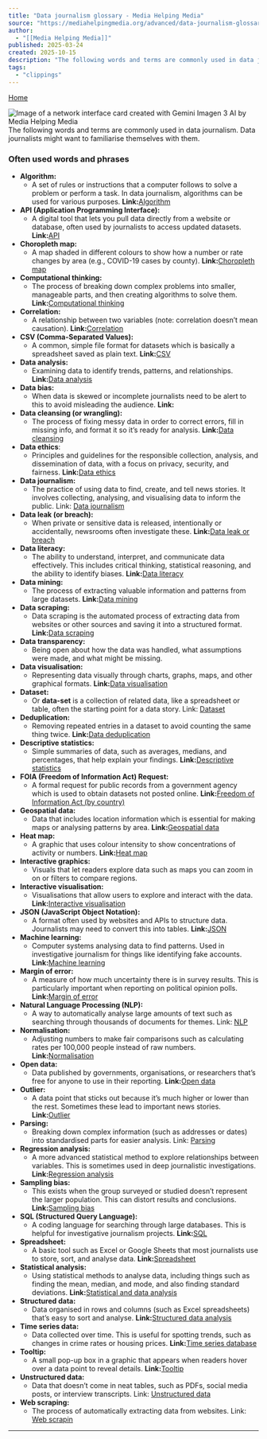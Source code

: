 ```yaml
---
title: "Data journalism glossary - Media Helping Media"
source: "https://mediahelpingmedia.org/advanced/data-journalism-glossary/"
author:
  - "[[Media Helping Media]]"
published: 2025-03-24
created: 2025-10-15
description: "The following words and terms are commonly used in data journalism. Data journalists might want to familiarise themselves with them."
tags:
  - "clippings"
---
```

[Home](https://mediahelpingmedia.org/)

![Image of a network interface card created with Gemini Imagen 3 AI by Media Helping Media](https://mediahelpingmedia.org/wp-content/uploads/2025/03/data-glossary.jpg) The following words and terms are commonly used in data journalism. Data journalists might want to familiarise themselves with them.

### Often used words and phrases

- **Algorithm:**
	- A set of rules or instructions that a computer follows to solve a problem or perform a task. In data journalism, algorithms can be used for various purposes. **Link:**[Algorithm](https://en.wikipedia.org/wiki/Algorithm)
- **API (Application Programming Interface):**
	- A digital tool that lets you pull data directly from a website or database, often used by journalists to access updated datasets. **Link:**[API](https://en.wikipedia.org/wiki/API)
- **Choropleth map:**
	- A map shaded in different colours to show how a number or rate changes by area (e.g., COVID-19 cases by county). **Link:**[Choropleth map](https://en.wikipedia.org/wiki/Choropleth_map)
- **Computational thinking:**
	- The process of breaking down complex problems into smaller, manageable parts, and then creating algorithms to solve them. **Link:**[Computational thinking](https://en.wikipedia.org/wiki/Computational_thinking)
- **Correlation:**
	- A relationship between two variables (note: correlation doesn’t mean causation). **Link:**[Correlation](https://en.wikipedia.org/wiki/Correlation)
- **CSV (Comma-Separated Values):**
	- A common, simple file format for datasets which is basically a spreadsheet saved as plain text. **Link:**[CSV](https://en.wikipedia.org/wiki/Comma-separated_values)
- **Data analysis:**
	- Examining data to identify trends, patterns, and relationships. **Link:**[Data analysis](https://en.wikipedia.org/wiki/Data_analysis)
- **Data bias:**
	- When data is skewed or incomplete journalists need to be alert to this to avoid misleading the audience. **Link:**
- **Data cleansing (or wrangling):**
	- The process of fixing messy data in order to correct errors, fill in missing info, and format it so it’s ready for analysis. **Link:**[Data cleansing](https://en.wikipedia.org/wiki/Data_cleansing)
- **Data ethics**:
	- Principles and guidelines for the responsible collection, analysis, and dissemination of data, with a focus on privacy, security, and fairness. **Link:**[Data ethics](https://en.wikipedia.org/wiki/Big_data_ethics)
- **Data journalism:**
	- The practice of using data to find, create, and tell news stories. It involves collecting, analysing, and visualising data to inform the public. Link: [Data journalism](https://en.wikipedia.org/wiki/Data_journalism)
- **Data leak (or breach):**
	- When private or sensitive data is released, intentionally or accidentally, newsrooms often investigate these. **Link:**[Data leak or breach](https://en.wikipedia.org/wiki/Data_breach)
- **Data literacy:**
	- The ability to understand, interpret, and communicate data effectively. This includes critical thinking, statistical reasoning, and the ability to identify biases. **Link:**[Data literacy](https://en.wikipedia.org/wiki/Data_literacy)
- **Data mining:**
	- The process of extracting valuable information and patterns from large datasets. **Link:**[Data mining](https://en.wikipedia.org/wiki/Data_mining)
- **Data scraping:**
	- Data scraping is the automated process of extracting data from websites or other sources and saving it into a structured format. **Link:**[Data scraping](https://en.wikipedia.org/wiki/Data_scraping)
- **Data transparency:**
	- Being open about how the data was handled, what assumptions were made, and what might be missing.
- **Data visualisation:**
	- Representing data visually through charts, graphs, maps, and other graphical formats. **Link:**[Data visualisation](https://en.wikipedia.org/wiki/Data_and_information_visualization)
- **Dataset:**
	- Or **data-set** is a collection of related data, like a spreadsheet or table, often the starting point for a data story. Link: [Dataset](https://en.wikipedia.org/wiki/Data_set)
- **Deduplication:**
	- Removing repeated entries in a dataset to avoid counting the same thing twice. **Link:**[Data deduplication](https://en.wikipedia.org/wiki/Data_deduplication)
- **Descriptive statistics:**
	- Simple summaries of data, such as averages, medians, and percentages, that help explain your findings. **Link:**[Descriptive statistics](https://en.wikipedia.org/wiki/Descriptive_statistics)
- **FOIA (Freedom of Information Act) Request:**
	- A formal request for public records from a government agency which is used to obtain datasets not posted online. **Link:**[Freedom of Information Act (by country)](https://en.wikipedia.org/wiki/Freedom_of_information_laws_by_country)
- **Geospatial data:**
	- Data that includes location information which is essential for making maps or analysing patterns by area. **Link:**[Geospatial data](https://en.wikipedia.org/wiki/Geographic_data_and_information)
- **Heat map:**
	- A graphic that uses colour intensity to show concentrations of activity or numbers. **Link:**[Heat map](https://en.wikipedia.org/wiki/Heat_map)
- **Interactive graphics:**
	- Visuals that let readers explore data such as maps you can zoom in on or filters to compare regions.
- **Interactive visualisation:**
	- Visualisations that allow users to explore and interact with the data. **Link:**[Interactive visualisation](https://en.wikipedia.org/wiki/Visualization_\(graphics\)#Interactivity)
- **JSON (JavaScript Object Notation):**
	- A format often used by websites and APIs to structure data. Journalists may need to convert this into tables. **Link:**[JSON](https://en.wikipedia.org/wiki/JSON)
- **Machine learning:**
	- Computer systems analysing data to find patterns. Used in investigative journalism for things like identifying fake accounts. **Link:**[Machine learning](https://en.wikipedia.org/wiki/Machine_learning)
- **Margin of error:**
	- A measure of how much uncertainty there is in survey results. This is particularly important when reporting on political opinion polls. **Link:**[Margin of error](https://en.wikipedia.org/wiki/Margin_of_error)
- **Natural Language Processing (NLP):**
	- A way to automatically analyse large amounts of text such as searching through thousands of documents for themes. Link: [NLP](https://en.wikipedia.org/wiki/Natural_language_processing)
- **Normalisation:**
	- Adjusting numbers to make fair comparisons such as calculating rates per 100,000 people instead of raw numbers. **Link:**[Normalisation](https://en.wikipedia.org/wiki/Normalization_\(statistics\))
- **Open data:**
	- Data published by governments, organisations, or researchers that’s free for anyone to use in their reporting. **Link:**[Open data](https://en.wikipedia.org/wiki/Open_data)
- **Outlier:**
	- A data point that sticks out because it’s much higher or lower than the rest. Sometimes these lead to important news stories. **Link:**[Outlier](https://en.wikipedia.org/wiki/Outlier)
- **Parsing:**
	- Breaking down complex information (such as addresses or dates) into standardised parts for easier analysis. Link: [Parsing](https://en.wikipedia.org/wiki/Parsing)
- **Regression analysis:**
	- A more advanced statistical method to explore relationships between variables. This is sometimes used in deep journalistic investigations. **Link:**[Regression analysis](https://en.wikipedia.org/wiki/Regression_analysis)
- **Sampling bias:**
	- This exists when the group surveyed or studied doesn’t represent the larger population. This can distort results and conclusions. **Link:**[Sampling bias](https://en.wikipedia.org/wiki/Sampling_bias)
- **SQL (Structured Query Language):**
	- A coding language for searching through large databases. This is helpful for investigative journalism projects. **Link:**[SQL](https://en.wikipedia.org/wiki/SQL)
- **Spreadsheet:**
	- A basic tool such as Excel or Google Sheets that most journalists use to store, sort, and analyse data. **Link:**[Spreadsheet](https://en.wikipedia.org/wiki/Spreadsheet)
- **Statistical analysis:**
	- Using statistical methods to analyse data, including things such as finding the mean, median, and mode, and also finding standard deviations. **Link:**[Statistical and data analysis](https://en.wikipedia.org/wiki/Data_analysis)
- **Structured data:**
	- Data organised in rows and columns (such as Excel spreadsheets) that’s easy to sort and analyse. **Link:**[Structured data analysis](https://en.wikipedia.org/wiki/Structured_data_analysis_\(statistics\))
- **Time series data:**
	- Data collected over time. This is useful for spotting trends, such as changes in crime rates or housing prices. **Link:**[Time series database](https://en.wikipedia.org/wiki/Time_series_database)
- **Tooltip:**
	- A small pop-up box in a graphic that appears when readers hover over a data point to reveal details. **Link:**[Tooltip](https://en.wikipedia.org/wiki/Tooltip)
- **Unstructured data:**
	- Data that doesn’t come in neat tables, such as PDFs, social media posts, or interview transcripts. Link: [Unstructured data](https://en.wikipedia.org/wiki/Unstructured_data)
- **Web scraping:**
	- The process of automatically extracting data from websites. Link: [Web scrapin](https://en.wikipedia.org/wiki/Web_scraping)

---